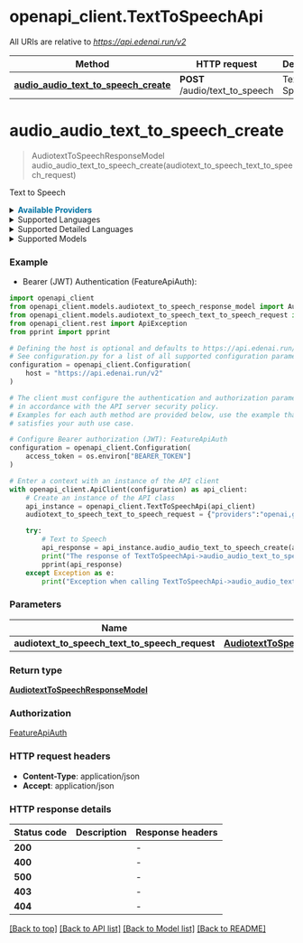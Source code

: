 # openapi_client.TextToSpeechApi

All URIs are relative to *https://api.edenai.run/v2*

Method | HTTP request | Description
------------- | ------------- | -------------
[**audio_audio_text_to_speech_create**](TextToSpeechApi.md#audio_audio_text_to_speech_create) | **POST** /audio/text_to_speech | Text to Speech


# **audio_audio_text_to_speech_create**
> AudiotextToSpeechResponseModel audio_audio_text_to_speech_create(audiotext_to_speech_text_to_speech_request)

Text to Speech

<details><summary><strong style='color: #0072a3; cursor: pointer'>Available Providers</strong></summary>    |Provider|Model|Version|Price|Billing unit| |----|----|-------|-----|------------| |**amazon**|-|`boto3 (v1.15.18)`|4.0 (per 1000000 char)|1 char |**amazon**|**Neural**|`boto3 (v1.15.18)`|16.0 (per 1000000 char)|1 char |**google**|-|`v1`|4.0 (per 1000000 char)|1 char |**google**|**Standard**|`v1`|4.0 (per 1000000 char)|1 char |**google**|**Neural**|`v1`|16.0 (per 1000000 char)|1 char |**google**|**Wavenet**|`v1`|16.0 (per 1000000 char)|1 char |**google**|**Studio**|`v1`|0.16 (per 1000 char)|1 char |**ibm**|-|`v1`|20.0 (per 1000000 char)|1000 char |**microsoft**|-|`v1.0`|16.0 (per 1000000 char)|1 char |**lovoai**|-|`v1`|160.0 (per 1000000 char)|1000 char |**elevenlabs**|-|`v1`|0.3 (per 1000 char)|1 char |**openai**|-|`v1.0`|0.015 (per 1000 char)|1 char   </details>  <details><summary>Supported Languages</summary>      |Name|Value| |----|-----| |**Afrikaans**|`af`| |**Albanian**|`sq`| |**Amharic**|`am`| |**Arabic**|`ar`| |**Armenian**|`hy`| |**Azerbaijani**|`az`| |**Basque**|`eu`| |**Belarusian**|`be`| |**Bengali**|`bn`| |**Bosnian**|`bs`| |**Bulgarian**|`bg`| |**Burmese**|`my`| |**Catalan**|`ca`| |**Central Khmer**|`km`| |**Chinese**|`zh`| |**Croatian**|`hr`| |**Czech**|`cs`| |**Danish**|`da`| |**Dutch**|`nl`| |**English**|`en`| |**Estonian**|`et`| |**Filipino**|`fil`| |**Finnish**|`fi`| |**French**|`fr`| |**Galician**|`gl`| |**Georgian**|`ka`| |**German**|`de`| |**Gujarati**|`gu`| |**Hebrew**|`he`| |**Hindi**|`hi`| |**Hungarian**|`hu`| |**Icelandic**|`is`| |**Indonesian**|`id`| |**Irish**|`ga`| |**Italian**|`it`| |**Japanese**|`ja`| |**Javanese**|`jv`| |**Kannada**|`kn`| |**Kazakh**|`kk`| |**Korean**|`ko`| |**Lao**|`lo`| |**Latvian**|`lv`| |**Lithuanian**|`lt`| |**Macedonian**|`mk`| |**Malay (macrolanguage)**|`ms`| |**Malayalam**|`ml`| |**Maltese**|`mt`| |**Mandarin Chinese**|`cmn`| |**Maori**|`mi`| |**Marathi**|`mr`| |**Modern Greek (1453-)**|`el`| |**Mongolian**|`mn`| |**Nepali (macrolanguage)**|`ne`| |**Norwegian**|`no`| |**Norwegian Bokmål**|`nb`| |**Panjabi**|`pa`| |**Persian**|`fa`| |**Polish**|`pl`| |**Portuguese**|`pt`| |**Pushto**|`ps`| |**Romanian**|`ro`| |**Russian**|`ru`| |**Serbian**|`sr`| |**Sinhala**|`si`| |**Slovak**|`sk`| |**Slovenian**|`sl`| |**Somali**|`so`| |**Spanish**|`es`| |**Standard Arabic**|`arb`| |**Sundanese**|`su`| |**Swahili (macrolanguage)**|`sw`| |**Swedish**|`sv`| |**Tagalog**|`tl`| |**Tamil**|`ta`| |**Telugu**|`te`| |**Thai**|`th`| |**Turkish**|`tr`| |**Ukrainian**|`uk`| |**Urdu**|`ur`| |**Uzbek**|`uz`| |**Vietnamese**|`vi`| |**Welsh**|`cy`| |**Wu Chinese**|`wuu`| |**Xhosa**|`xh`| |**Yue Chinese**|`yue`| |**Zulu**|`zu`|  </details><details><summary>Supported Detailed Languages</summary>      |Name|Value| |----|-----| |**Afrikaans (South Africa)**|`af-ZA`| |**Albanian (Albania)**|`sq-AL`| |**Amharic (Ethiopia)**|`am-ET`| |**Arabic (Algeria)**|`ar-DZ`| |**Arabic (Bahrain)**|`ar-BH`| |**Arabic (Egypt)**|`ar-EG`| |**Arabic (Iraq)**|`ar-IQ`| |**Arabic (Jordan)**|`ar-JO`| |**Arabic (Kuwait)**|`ar-KW`| |**Arabic (Lebanon)**|`ar-LB`| |**Arabic (Libya)**|`ar-LY`| |**Arabic (Morocco)**|`ar-MA`| |**Arabic (Oman)**|`ar-OM`| |**Arabic (Pseudo-Accents)**|`ar-XA`| |**Arabic (Qatar)**|`ar-QA`| |**Arabic (Saudi Arabia)**|`ar-SA`| |**Arabic (Syria)**|`ar-SY`| |**Arabic (Tunisia)**|`ar-TN`| |**Arabic (United Arab Emirates)**|`ar-AE`| |**Arabic (Yemen)**|`ar-YE`| |**Armenian (Armenia)**|`hy-AM`| |**Azerbaijani (Azerbaijan)**|`az-AZ`| |**Bangla (Bangladesh)**|`bn-BD`| |**Bangla (India)**|`bn-IN`| |**Basque (Spain)**|`eu-ES`| |**Bosnian (Bosnia & Herzegovina)**|`bs-BA`| |**Bulgarian (Bulgaria)**|`bg-BG`| |**Burmese (Myanmar (Burma))**|`my-MM`| |**Cantonese (China)**|`yue-CN`| |**Cantonese (Hong Kong SAR China)**|`yue-HK`| |**Catalan (Spain)**|`ca-ES`| |**Chinese (China)**|`zh-CN`| |**Chinese (China)**|`zh-CN-henan`| |**Chinese (China)**|`zh-CN-shandong`| |**Chinese (China)**|`zh-CN-sichuan`| |**Chinese (Hong Kong SAR China)**|`zh-HK`| |**Chinese (Taiwan)**|`zh-TW`| |**Croatian (Croatia)**|`hr-HR`| |**Czech (Czechia)**|`cs-CZ`| |**Danish (Denmark)**|`da-DK`| |**Dutch (Belgium)**|`nl-BE`| |**Dutch (Netherlands)**|`nl-NL`| |**English (Australia)**|`en-AU`| |**English (Canada)**|`en-CA`| |**English (Curaçao)**|`en-AN`| |**English (Hong Kong SAR China)**|`en-HK`| |**English (India)**|`en-IN`| |**English (Ireland)**|`en-IE`| |**English (Kenya)**|`en-KE`| |**English (New Zealand)**|`en-NZ`| |**English (Nigeria)**|`en-NG`| |**English (Philippines)**|`en-PH`| |**English (Singapore)**|`en-SG`| |**English (South Africa)**|`en-ZA`| |**English (Tanzania)**|`en-TZ`| |**English (United Kingdom)**|`en-GB`| |**English (United States)**|`en-US`| |**Estonian (Estonia)**|`et-EE`| |**Filipino (Philippines)**|`fil-PH`| |**Finnish (Finland)**|`fi-FI`| |**French (Belgium)**|`fr-BE`| |**French (Canada)**|`fr-CA`| |**French (France)**|`fr-FR`| |**French (Switzerland)**|`fr-CH`| |**Galician (Spain)**|`gl-ES`| |**Georgian (Georgia)**|`ka-GE`| |**German (Austria)**|`de-AT`| |**German (Germany)**|`de-DE`| |**German (Switzerland)**|`de-CH`| |**Greek (Greece)**|`el-GR`| |**Gujarati (India)**|`gu-IN`| |**Hebrew (Israel)**|`he-IL`| |**Hindi (India)**|`hi-IN`| |**Hungarian (Hungary)**|`hu-HU`| |**Icelandic (Iceland)**|`is-IS`| |**Indonesian (Indonesia)**|`id-ID`| |**Irish (Ireland)**|`ga-IE`| |**Italian (Italy)**|`it-IT`| |**Japanese (Japan)**|`ja-JP`| |**Javanese (Indonesia)**|`jv-ID`| |**Kannada (India)**|`kn-IN`| |**Kazakh (Kazakhstan)**|`kk-KZ`| |**Khmer (Cambodia)**|`km-KH`| |**Korean (South Korea)**|`ko-KR`| |**Lao (Laos)**|`lo-LA`| |**Latvian (Latvia)**|`lv-LV`| |**Lithuanian (Lithuania)**|`lt-LT`| |**Macedonian (North Macedonia)**|`mk-MK`| |**Malay (Malaysia)**|`ms-MY`| |**Malayalam (India)**|`ml-IN`| |**Maltese (Malta)**|`mt-MT`| |**Mandarin Chinese (China)**|`cmn-CN`| |**Mandarin Chinese (Taiwan)**|`cmn-TW`| |**Marathi (India)**|`mr-IN`| |**Mongolian (Mongolia)**|`mn-MN`| |**Nepali (Nepal)**|`ne-NP`| |**Norwegian Bokmål (Norway)**|`nb-NO`| |**Pashto (Afghanistan)**|`ps-AF`| |**Persian (Iran)**|`fa-IR`| |**Polish (Poland)**|`pl-PL`| |**Portuguese (Brazil)**|`pt-BR`| |**Portuguese (Portugal)**|`pt-PT`| |**Punjabi (India)**|`pa-IN`| |**Romanian (Romania)**|`ro-RO`| |**Russian (Russia)**|`ru-RU`| |**Serbian (Serbia)**|`sr-RS`| |**Sinhala (Sri Lanka)**|`si-LK`| |**Slovak (Slovakia)**|`sk-SK`| |**Slovenian (Slovenia)**|`sl-SI`| |**Somali (Somalia)**|`so-SO`| |**Spanish (Argentina)**|`es-AR`| |**Spanish (Bolivia)**|`es-BO`| |**Spanish (Chile)**|`es-CL`| |**Spanish (Colombia)**|`es-CO`| |**Spanish (Costa Rica)**|`es-CR`| |**Spanish (Cuba)**|`es-CU`| |**Spanish (Dominican Republic)**|`es-DO`| |**Spanish (Ecuador)**|`es-EC`| |**Spanish (El Salvador)**|`es-SV`| |**Spanish (Equatorial Guinea)**|`es-GQ`| |**Spanish (Guatemala)**|`es-GT`| |**Spanish (Honduras)**|`es-HN`| |**Spanish (Laos)**|`es-LA`| |**Spanish (Mexico)**|`es-MX`| |**Spanish (Nicaragua)**|`es-NI`| |**Spanish (Panama)**|`es-PA`| |**Spanish (Paraguay)**|`es-PY`| |**Spanish (Peru)**|`es-PE`| |**Spanish (Puerto Rico)**|`es-PR`| |**Spanish (Spain)**|`es-ES`| |**Spanish (United States)**|`es-US`| |**Spanish (Uruguay)**|`es-UY`| |**Spanish (Venezuela)**|`es-VE`| |**Sundanese (Indonesia)**|`su-ID`| |**Swahili (Kenya)**|`sw-KE`| |**Swahili (Tanzania)**|`sw-TZ`| |**Swedish (Sweden)**|`sv-SE`| |**Tamil (India)**|`ta-IN`| |**Tamil (Malaysia)**|`ta-MY`| |**Tamil (Singapore)**|`ta-SG`| |**Tamil (Sri Lanka)**|`ta-LK`| |**Telugu (India)**|`te-IN`| |**Thai (Thailand)**|`th-TH`| |**Turkish (Turkey)**|`tr-TR`| |**Ukrainian (Ukraine)**|`uk-UA`| |**Urdu (India)**|`ur-IN`| |**Urdu (Pakistan)**|`ur-PK`| |**Uzbek (United Kingdom)**|`uz-UK`| |**Uzbek (Uzbekistan)**|`uz-UZ`| |**Vietnamese (Vietnam)**|`vi-VN`| |**Welsh (United Kingdom)**|`cy-GB`| |**Wu Chinese (China)**|`wuu-CN`| |**Xhosa (South Africa)**|`xh-ZA`| |**Zulu (South Africa)**|`zu-ZA`|  </details><details><summary>Supported Models</summary><details><summary>amazon</summary>      |Name|Value| |----|-----| |**amazon**|`ar-AE_Hala_Neural`| ||`arb_Zeina_Standard`| ||`ca-ES_Arlet_Neural`| ||`cmn-CN_Zhiyu_Neural`| ||`cmn-CN_Zhiyu_Standard`| ||`cy-GB_Gwyneth_Standard`| ||`da-DK_Mads_Standard`| ||`da-DK_Naja_Standard`| ||`de-AT_Hannah_Neural`| ||`de-DE_Daniel_Neural`| ||`de-DE_Hans_Standard`| ||`de-DE_Marlene_Standard`| ||`de-DE_Vicki_Neural`| ||`de-DE_Vicki_Standard`| ||`en-AU_Nicole_Neural`| ||`en-AU_Olivia_Standard`| ||`en-AU_Russell_Neural`| ||`en-GB_Amy_Neural`| ||`en-GB_Amy_Standard`| ||`en-GB_Arthur_Neural`| ||`en-GB_Brian_Neural`| ||`en-GB_Brian_Standard`| ||`en-GB_Emma_Neural`| ||`en-GB_Emma_Standard`| ||`en-IN_Aditi_Standard`| ||`en-IN_Kajal_Neural`| ||`en-IN_Raveena_Standard`| ||`en-NZ_Aria_Neural`| ||`en-US_Ivy_Neural`| ||`en-US_Ivy_Standard`| ||`en-US_Joanna_Neural`| ||`en-US_Joanna_Standard`| ||`en-US_Joey_Neural`| ||`en-US_Joey_Standard`| ||`en-US_Justin_Neural`| ||`en-US_Justin_Standard`| ||`en-US_Kendra_Neural`| ||`en-US_Kendra_Standard`| ||`en-US_Kevin_Neural`| ||`en-US_Kimberly_Neural`| ||`en-US_Kimberly_Standard`| ||`en-US_Matthew_Neural`| ||`en-US_Matthew_Standard`| ||`en-US_Ruth_Neural`| ||`en-US_Salli_Neural`| ||`en-US_Salli_Standard`| ||`en-US_Stephen_Neural`| ||`en-ZA_Ayanda_Neural`| ||`es-ES_Conchita_Standard`| ||`es-ES_Enrique_Standard`| ||`es-ES_Lucia_Neural`| ||`es-ES_Lucia_Standard`| ||`es-ES_Sergio_Neural`| ||`es-MX_Andres_Neural`| ||`es-MX_Mia_Neural`| ||`es-MX_Mia_Standard`| ||`es-US_Lupe_Neural`| ||`es-US_Lupe_Standard`| ||`es-US_Miguel_Standard`| ||`es-US_Pedro_Neural`| ||`es-US_Penelope_Standard`| ||`fi-FI_Suvi_Neural`| ||`fr-CA_Chantal_Standard`| ||`fr-CA_Gabrielle_Neural`| ||`fr-CA_Liam_Neural`| ||`fr-FR_Celine_Standard`| ||`fr-FR_Lea_Neural`| ||`fr-FR_Lea_Standard`| ||`fr-FR_Mathieu_Standard`| ||`fr-FR_Remi_Neural`| ||`hi-IN_Aditi_Standard`| ||`hi-IN_Kajal_Neural`| ||`is-IS_Dora_Standard`| ||`is-IS_Karl_Neural`| ||`is-IS_Karl_Standard`| ||`it-IT_Adriano_Neural`| ||`it-IT_Bianca_Neural`| ||`it-IT_Bianca_Standard`| ||`it-IT_Carla_Standard`| ||`it-IT_Giorgio_Standard`| ||`ja-JP_Kazuha_Neural`| ||`ja-JP_Mizuki_Standard`| ||`ja-JP_Takumi_Neural`| ||`ja-JP_Takumi_Standard`| ||`ja-JP_Tomoko_Neural`| ||`ko-KR_Seoyeon_Neural`| ||`ko-KR_Seoyeon_Standard`| ||`nb-NO_Liv_Standard`| ||`nl-NL_Laura_Neural`| ||`nl-NL_Lotte_Standard`| ||`nl-NL_Ruben_Standard`| ||`pl-PL_Ewa_Standard`| ||`pl-PL_Jacek_Standard`| ||`pl-PL_Jan_Standard`| ||`pl-PL_Maja_Standard`| ||`pl-PL_Ola_Neural`| ||`pt-BR_Camila_Neural`| ||`pt-BR_Camila_Standard`| ||`pt-BR_Ricardo_Standard`| ||`pt-BR_Thiago_Neural`| ||`pt-BR_Vitoria_Neural`| ||`pt-BR_Vitoria_Standard`| ||`pt-PT_Cristiano_Standard`| ||`pt-PT_Ines_Neural`| ||`pt-PT_Ines_Standard`| ||`ro-RO_Carmen_Standard`| ||`ru-RU_Maxim_Standard`| ||`ru-RU_Tatyana_Standard`| ||`sv-SE_Astrid_Standard`| ||`sv-SE_Elin_Neural`| ||`tr-TR_Filiz_Standard`| ||`yue-CN_Hiujin_Neural`|  </details><details><summary>google</summary>      |Name|Value| |----|-----| |**google**|`af-ZA-Standard-A`| ||`ar-XA-Standard-A`| ||`ar-XA-Standard-B`| ||`ar-XA-Standard-C`| ||`ar-XA-Standard-D`| ||`ar-XA-Wavenet-A`| ||`ar-XA-Wavenet-B`| ||`ar-XA-Wavenet-C`| ||`ar-XA-Wavenet-D`| ||`bg-BG-Standard-A`| ||`bn-IN-Standard-A`| ||`bn-IN-Standard-B`| ||`bn-IN-Wavenet-A`| ||`bn-IN-Wavenet-B`| ||`ca-ES-Standard-A`| ||`cmn-CN-Standard-A`| ||`cmn-CN-Standard-B`| ||`cmn-CN-Standard-C`| ||`cmn-CN-Standard-D`| ||`cmn-CN-Wavenet-A`| ||`cmn-CN-Wavenet-B`| ||`cmn-CN-Wavenet-C`| ||`cmn-CN-Wavenet-D`| ||`cmn-TW-Standard-A`| ||`cmn-TW-Standard-B`| ||`cmn-TW-Standard-C`| ||`cmn-TW-Wavenet-A`| ||`cmn-TW-Wavenet-B`| ||`cmn-TW-Wavenet-C`| ||`cs-CZ-Standard-A`| ||`cs-CZ-Wavenet-A`| ||`da-DK-Standard-A`| ||`da-DK-Standard-C`| ||`da-DK-Standard-D`| ||`da-DK-Standard-E`| ||`da-DK-Wavenet-A`| ||`da-DK-Wavenet-C`| ||`da-DK-Wavenet-D`| ||`da-DK-Wavenet-E`| ||`de-DE-Neural2-B`| ||`de-DE-Neural2-C`| ||`de-DE-Neural2-D`| ||`de-DE-Neural2-F`| ||`de-DE-Standard-A`| ||`de-DE-Standard-B`| ||`de-DE-Standard-C`| ||`de-DE-Standard-D`| ||`de-DE-Standard-E`| ||`de-DE-Standard-F`| ||`de-DE-Wavenet-A`| ||`de-DE-Wavenet-B`| ||`de-DE-Wavenet-C`| ||`de-DE-Wavenet-D`| ||`de-DE-Wavenet-E`| ||`de-DE-Wavenet-F`| ||`el-GR-Standard-A`| ||`el-GR-Wavenet-A`| ||`en-AU-Neural2-A`| ||`en-AU-Neural2-B`| ||`en-AU-Neural2-C`| ||`en-AU-Neural2-D`| ||`en-AU-News-E`| ||`en-AU-News-F`| ||`en-AU-News-G`| ||`en-AU-Standard-A`| ||`en-AU-Standard-B`| ||`en-AU-Standard-C`| ||`en-AU-Standard-D`| ||`en-AU-Wavenet-A`| ||`en-AU-Wavenet-B`| ||`en-AU-Wavenet-C`| ||`en-AU-Wavenet-D`| ||`en-GB-Neural2-A`| ||`en-GB-Neural2-B`| ||`en-GB-Neural2-C`| ||`en-GB-Neural2-D`| ||`en-GB-Neural2-F`| ||`en-GB-News-G`| ||`en-GB-News-H`| ||`en-GB-News-I`| ||`en-GB-News-J`| ||`en-GB-News-K`| ||`en-GB-News-L`| ||`en-GB-News-M`| ||`en-GB-Standard-A`| ||`en-GB-Standard-B`| ||`en-GB-Standard-C`| ||`en-GB-Standard-D`| ||`en-GB-Standard-F`| ||`en-GB-Wavenet-A`| ||`en-GB-Wavenet-B`| ||`en-GB-Wavenet-C`| ||`en-GB-Wavenet-D`| ||`en-GB-Wavenet-F`| ||`en-IN-Standard-A`| ||`en-IN-Standard-B`| ||`en-IN-Standard-C`| ||`en-IN-Standard-D`| ||`en-IN-Wavenet-A`| ||`en-IN-Wavenet-B`| ||`en-IN-Wavenet-C`| ||`en-IN-Wavenet-D`| ||`en-US-Neural2-A`| ||`en-US-Neural2-C`| ||`en-US-Neural2-D`| ||`en-US-Neural2-E`| ||`en-US-Neural2-F`| ||`en-US-Neural2-G`| ||`en-US-Neural2-H`| ||`en-US-Neural2-I`| ||`en-US-Neural2-J`| ||`en-US-News-K`| ||`en-US-News-L`| ||`en-US-News-M`| ||`en-US-News-N`| ||`en-US-Standard-A`| ||`en-US-Standard-B`| ||`en-US-Standard-C`| ||`en-US-Standard-D`| ||`en-US-Standard-E`| ||`en-US-Standard-F`| ||`en-US-Standard-G`| ||`en-US-Standard-H`| ||`en-US-Standard-I`| ||`en-US-Standard-J`| ||`en-US-Studio-M`| ||`en-US-Studio-O`| ||`en-US-Wavenet-A`| ||`en-US-Wavenet-B`| ||`en-US-Wavenet-C`| ||`en-US-Wavenet-D`| ||`en-US-Wavenet-E`| ||`en-US-Wavenet-F`| ||`en-US-Wavenet-G`| ||`en-US-Wavenet-H`| ||`en-US-Wavenet-I`| ||`en-US-Wavenet-J`| ||`es-ES-Neural2-A`| ||`es-ES-Neural2-B`| ||`es-ES-Neural2-C`| ||`es-ES-Neural2-D`| ||`es-ES-Neural2-E`| ||`es-ES-Neural2-F`| ||`es-ES-Standard-A`| ||`es-ES-Standard-B`| ||`es-ES-Standard-C`| ||`es-ES-Standard-D`| ||`es-ES-Wavenet-B`| ||`es-ES-Wavenet-C`| ||`es-ES-Wavenet-D`| ||`es-US-Neural2-A`| ||`es-US-Neural2-B`| ||`es-US-Neural2-C`| ||`es-US-News-D`| ||`es-US-News-E`| ||`es-US-News-F`| ||`es-US-News-G`| ||`es-US-Standard-A`| ||`es-US-Standard-B`| ||`es-US-Standard-C`| ||`es-US-Studio-B`| ||`es-US-Wavenet-A`| ||`es-US-Wavenet-B`| ||`es-US-Wavenet-C`| ||`eu-ES-Standard-A`| ||`fi-FI-Standard-A`| ||`fi-FI-Wavenet-A`| ||`fil-PH-Standard-A`| ||`fil-PH-Standard-B`| ||`fil-PH-Standard-C`| ||`fil-PH-Standard-D`| ||`fil-PH-Wavenet-A`| ||`fil-PH-Wavenet-B`| ||`fil-PH-Wavenet-C`| ||`fil-PH-Wavenet-D`| ||`fr-CA-Neural2-A`| ||`fr-CA-Neural2-B`| ||`fr-CA-Neural2-C`| ||`fr-CA-Neural2-D`| ||`fr-CA-Standard-A`| ||`fr-CA-Standard-B`| ||`fr-CA-Standard-C`| ||`fr-CA-Standard-D`| ||`fr-CA-Wavenet-A`| ||`fr-CA-Wavenet-B`| ||`fr-CA-Wavenet-C`| ||`fr-CA-Wavenet-D`| ||`fr-FR-Neural2-A`| ||`fr-FR-Neural2-B`| ||`fr-FR-Neural2-C`| ||`fr-FR-Neural2-D`| ||`fr-FR-Neural2-E`| ||`fr-FR-Standard-A`| ||`fr-FR-Standard-B`| ||`fr-FR-Standard-C`| ||`fr-FR-Standard-D`| ||`fr-FR-Standard-E`| ||`fr-FR-Wavenet-A`| ||`fr-FR-Wavenet-B`| ||`fr-FR-Wavenet-C`| ||`fr-FR-Wavenet-D`| ||`fr-FR-Wavenet-E`| ||`gl-ES-Standard-A`| ||`gu-IN-Standard-A`| ||`gu-IN-Standard-B`| ||`gu-IN-Wavenet-A`| ||`gu-IN-Wavenet-B`| ||`he-IL-Standard-A`| ||`he-IL-Standard-B`| ||`he-IL-Standard-C`| ||`he-IL-Standard-D`| ||`he-IL-Wavenet-A`| ||`he-IL-Wavenet-B`| ||`he-IL-Wavenet-C`| ||`he-IL-Wavenet-D`| ||`hi-IN-Neural2-A`| ||`hi-IN-Neural2-B`| ||`hi-IN-Neural2-C`| ||`hi-IN-Neural2-D`| ||`hi-IN-Standard-A`| ||`hi-IN-Standard-B`| ||`hi-IN-Standard-C`| ||`hi-IN-Standard-D`| ||`hi-IN-Wavenet-A`| ||`hi-IN-Wavenet-B`| ||`hi-IN-Wavenet-C`| ||`hi-IN-Wavenet-D`| ||`hu-HU-Standard-A`| ||`hu-HU-Wavenet-A`| ||`id-ID-Standard-A`| ||`id-ID-Standard-B`| ||`id-ID-Standard-C`| ||`id-ID-Standard-D`| ||`id-ID-Wavenet-A`| ||`id-ID-Wavenet-B`| ||`id-ID-Wavenet-C`| ||`id-ID-Wavenet-D`| ||`is-IS-Standard-A`| ||`it-IT-Neural2-A`| ||`it-IT-Neural2-C`| ||`it-IT-Standard-A`| ||`it-IT-Standard-B`| ||`it-IT-Standard-C`| ||`it-IT-Standard-D`| ||`it-IT-Wavenet-A`| ||`it-IT-Wavenet-B`| ||`it-IT-Wavenet-C`| ||`it-IT-Wavenet-D`| ||`ja-JP-Neural2-B`| ||`ja-JP-Neural2-C`| ||`ja-JP-Neural2-D`| ||`ja-JP-Standard-A`| ||`ja-JP-Standard-B`| ||`ja-JP-Standard-C`| ||`ja-JP-Standard-D`| ||`ja-JP-Wavenet-A`| ||`ja-JP-Wavenet-B`| ||`ja-JP-Wavenet-C`| ||`ja-JP-Wavenet-D`| ||`kn-IN-Standard-A`| ||`kn-IN-Standard-B`| ||`kn-IN-Wavenet-A`| ||`kn-IN-Wavenet-B`| ||`ko-KR-Neural2-A`| ||`ko-KR-Neural2-B`| ||`ko-KR-Neural2-C`| ||`ko-KR-Standard-A`| ||`ko-KR-Standard-B`| ||`ko-KR-Standard-C`| ||`ko-KR-Standard-D`| ||`ko-KR-Wavenet-A`| ||`ko-KR-Wavenet-B`| ||`ko-KR-Wavenet-C`| ||`ko-KR-Wavenet-D`| ||`lt-LT-Standard-A`| ||`lv-LV-Standard-A`| ||`ml-IN-Standard-A`| ||`ml-IN-Standard-B`| ||`ml-IN-Wavenet-A`| ||`ml-IN-Wavenet-B`| ||`ml-IN-Wavenet-C`| ||`ml-IN-Wavenet-D`| ||`mr-IN-Standard-A`| ||`mr-IN-Standard-B`| ||`mr-IN-Standard-C`| ||`mr-IN-Wavenet-A`| ||`mr-IN-Wavenet-B`| ||`mr-IN-Wavenet-C`| ||`ms-MY-Standard-A`| ||`ms-MY-Standard-B`| ||`ms-MY-Standard-C`| ||`ms-MY-Standard-D`| ||`ms-MY-Wavenet-A`| ||`ms-MY-Wavenet-B`| ||`ms-MY-Wavenet-C`| ||`ms-MY-Wavenet-D`| ||`nb-NO-Standard-A`| ||`nb-NO-Standard-B`| ||`nb-NO-Standard-C`| ||`nb-NO-Standard-D`| ||`nb-NO-Standard-E`| ||`nb-NO-Wavenet-A`| ||`nb-NO-Wavenet-B`| ||`nb-NO-Wavenet-C`| ||`nb-NO-Wavenet-D`| ||`nb-NO-Wavenet-E`| ||`nl-BE-Standard-A`| ||`nl-BE-Standard-B`| ||`nl-BE-Wavenet-A`| ||`nl-BE-Wavenet-B`| ||`nl-NL-Standard-A`| ||`nl-NL-Standard-B`| ||`nl-NL-Standard-C`| ||`nl-NL-Standard-D`| ||`nl-NL-Standard-E`| ||`nl-NL-Wavenet-A`| ||`nl-NL-Wavenet-B`| ||`nl-NL-Wavenet-C`| ||`nl-NL-Wavenet-D`| ||`nl-NL-Wavenet-E`| ||`pa-IN-Standard-A`| ||`pa-IN-Standard-B`| ||`pa-IN-Standard-C`| ||`pa-IN-Standard-D`| ||`pa-IN-Wavenet-A`| ||`pa-IN-Wavenet-B`| ||`pa-IN-Wavenet-C`| ||`pa-IN-Wavenet-D`| ||`pl-PL-Standard-A`| ||`pl-PL-Standard-B`| ||`pl-PL-Standard-C`| ||`pl-PL-Standard-D`| ||`pl-PL-Standard-E`| ||`pl-PL-Wavenet-A`| ||`pl-PL-Wavenet-B`| ||`pl-PL-Wavenet-C`| ||`pl-PL-Wavenet-D`| ||`pl-PL-Wavenet-E`| ||`pt-BR-Neural2-A`| ||`pt-BR-Neural2-B`| ||`pt-BR-Neural2-C`| ||`pt-BR-Standard-A`| ||`pt-BR-Standard-B`| ||`pt-BR-Standard-C`| ||`pt-BR-Wavenet-A`| ||`pt-BR-Wavenet-B`| ||`pt-BR-Wavenet-C`| ||`pt-PT-Standard-A`| ||`pt-PT-Standard-B`| ||`pt-PT-Standard-C`| ||`pt-PT-Standard-D`| ||`pt-PT-Wavenet-A`| ||`pt-PT-Wavenet-B`| ||`pt-PT-Wavenet-C`| ||`pt-PT-Wavenet-D`| ||`ro-RO-Standard-A`| ||`ro-RO-Wavenet-A`| ||`ru-RU-Standard-A`| ||`ru-RU-Standard-B`| ||`ru-RU-Standard-C`| ||`ru-RU-Standard-D`| ||`ru-RU-Standard-E`| ||`ru-RU-Wavenet-A`| ||`ru-RU-Wavenet-B`| ||`ru-RU-Wavenet-C`| ||`ru-RU-Wavenet-D`| ||`ru-RU-Wavenet-E`| ||`sk-SK-Standard-A`| ||`sk-SK-Wavenet-A`| ||`sr-RS-Standard-A`| ||`sv-SE-Standard-A`| ||`sv-SE-Standard-B`| ||`sv-SE-Standard-C`| ||`sv-SE-Standard-D`| ||`sv-SE-Standard-E`| ||`sv-SE-Wavenet-A`| ||`sv-SE-Wavenet-B`| ||`sv-SE-Wavenet-C`| ||`sv-SE-Wavenet-D`| ||`sv-SE-Wavenet-E`| ||`ta-IN-Standard-A`| ||`ta-IN-Standard-B`| ||`ta-IN-Standard-C`| ||`ta-IN-Standard-D`| ||`ta-IN-Wavenet-A`| ||`ta-IN-Wavenet-B`| ||`ta-IN-Wavenet-C`| ||`ta-IN-Wavenet-D`| ||`te-IN-Standard-A`| ||`te-IN-Standard-B`| ||`th-TH-Standard-A`| ||`tr-TR-Standard-A`| ||`tr-TR-Standard-B`| ||`tr-TR-Standard-C`| ||`tr-TR-Standard-D`| ||`tr-TR-Standard-E`| ||`tr-TR-Wavenet-A`| ||`tr-TR-Wavenet-B`| ||`tr-TR-Wavenet-C`| ||`tr-TR-Wavenet-D`| ||`tr-TR-Wavenet-E`| ||`uk-UA-Standard-A`| ||`uk-UA-Wavenet-A`| ||`vi-VN-Standard-A`| ||`vi-VN-Standard-B`| ||`vi-VN-Standard-C`| ||`vi-VN-Standard-D`| ||`vi-VN-Wavenet-A`| ||`vi-VN-Wavenet-B`| ||`vi-VN-Wavenet-C`| ||`vi-VN-Wavenet-D`| ||`yue-HK-Standard-A`| ||`yue-HK-Standard-B`| ||`yue-HK-Standard-C`| ||`yue-HK-Standard-D`|  </details><details><summary>ibm</summary>      |Name|Value| |----|-----| |**ibm**|`de-DE_BirgitV3Voice`| ||`de-DE_DieterV3Voice`| ||`de-DE_ErikaV3Voice`| ||`en-AU_HeidiExpressive`| ||`en-AU_JackExpressive`| ||`en-GB_CharlotteV3Voice`| ||`en-GB_JamesV3Voice`| ||`en-GB_KateV3Voice`| ||`en-US_AllisonExpressive`| ||`en-US_AllisonV3Voice`| ||`en-US_EmilyV3Voice`| ||`en-US_EmmaExpressive`| ||`en-US_HenryV3Voice`| ||`en-US_KevinV3Voice`| ||`en-US_LisaExpressive`| ||`en-US_LisaV3Voice`| ||`en-US_MichaelExpressive`| ||`en-US_MichaelV3Voice`| ||`en-US_OliviaV3Voice`| ||`es-ES_EnriqueV3Voice`| ||`es-ES_LauraV3Voice`| ||`es-LA_SofiaV3Voice`| ||`es-US_SofiaV3Voice`| ||`fr-CA_LouiseV3Voice`| ||`fr-FR_NicolasV3Voice`| ||`fr-FR_ReneeV3Voice`| ||`it-IT_FrancescaV3Voice`| ||`ja-JP_EmiV3Voice`| ||`ko-KR_JinV3Voice`| ||`nl-NL_MerelV3Voice`| ||`pt-BR_IsabelaV3Voice`|  </details><details><summary>microsoft</summary>      |Name|Value| |----|-----| |**microsoft**|`af-ZA-AdriNeural`| ||`af-ZA-WillemNeural`| ||`am-ET-AmehaNeural`| ||`am-ET-MekdesNeural`| ||`ar-AE-FatimaNeural`| ||`ar-AE-HamdanNeural`| ||`ar-BH-AliNeural`| ||`ar-BH-LailaNeural`| ||`ar-DZ-AminaNeural`| ||`ar-DZ-IsmaelNeural`| ||`ar-EG-SalmaNeural`| ||`ar-EG-ShakirNeural`| ||`ar-IQ-BasselNeural`| ||`ar-IQ-RanaNeural`| ||`ar-JO-SanaNeural`| ||`ar-JO-TaimNeural`| ||`ar-KW-FahedNeural`| ||`ar-KW-NouraNeural`| ||`ar-LB-LaylaNeural`| ||`ar-LB-RamiNeural`| ||`ar-LY-ImanNeural`| ||`ar-LY-OmarNeural`| ||`ar-MA-JamalNeural`| ||`ar-MA-MounaNeural`| ||`ar-OM-AbdullahNeural`| ||`ar-OM-AyshaNeural`| ||`ar-QA-AmalNeural`| ||`ar-QA-MoazNeural`| ||`ar-SA-HamedNeural`| ||`ar-SA-ZariyahNeural`| ||`ar-SY-AmanyNeural`| ||`ar-SY-LaithNeural`| ||`ar-TN-HediNeural`| ||`ar-TN-ReemNeural`| ||`ar-YE-MaryamNeural`| ||`ar-YE-SalehNeural`| ||`az-AZ-BabekNeural`| ||`az-AZ-BanuNeural`| ||`bg-BG-BorislavNeural`| ||`bg-BG-KalinaNeural`| ||`bn-BD-NabanitaNeural`| ||`bn-BD-PradeepNeural`| ||`bn-IN-BashkarNeural`| ||`bn-IN-TanishaaNeural`| ||`bs-BA-GoranNeural`| ||`bs-BA-VesnaNeural`| ||`ca-ES-AlbaNeural`| ||`ca-ES-EnricNeural`| ||`ca-ES-JoanaNeural`| ||`cs-CZ-AntoninNeural`| ||`cs-CZ-VlastaNeural`| ||`cy-GB-AledNeural`| ||`cy-GB-NiaNeural`| ||`da-DK-ChristelNeural`| ||`da-DK-JeppeNeural`| ||`de-AT-IngridNeural`| ||`de-AT-JonasNeural`| ||`de-CH-JanNeural`| ||`de-CH-LeniNeural`| ||`de-DE-AmalaNeural`| ||`de-DE-BerndNeural`| ||`de-DE-ChristophNeural`| ||`de-DE-ConradNeural`| ||`de-DE-ElkeNeural`| ||`de-DE-GiselaNeural`| ||`de-DE-KasperNeural`| ||`de-DE-KatjaNeural`| ||`de-DE-KillianNeural`| ||`de-DE-KlarissaNeural`| ||`de-DE-KlausNeural`| ||`de-DE-LouisaNeural`| ||`de-DE-MajaNeural`| ||`de-DE-RalfNeural`| ||`de-DE-TanjaNeural`| ||`el-GR-AthinaNeural`| ||`el-GR-NestorasNeural`| ||`en-AU-AnnetteNeural`| ||`en-AU-CarlyNeural`| ||`en-AU-DarrenNeural`| ||`en-AU-DuncanNeural`| ||`en-AU-ElsieNeural`| ||`en-AU-FreyaNeural`| ||`en-AU-JoanneNeural`| ||`en-AU-KenNeural`| ||`en-AU-KimNeural`| ||`en-AU-NatashaNeural`| ||`en-AU-NeilNeural`| ||`en-AU-TimNeural`| ||`en-AU-TinaNeural`| ||`en-AU-WilliamNeural`| ||`en-CA-ClaraNeural`| ||`en-CA-LiamNeural`| ||`en-GB-AbbiNeural`| ||`en-GB-AlfieNeural`| ||`en-GB-BellaNeural`| ||`en-GB-ElliotNeural`| ||`en-GB-EthanNeural`| ||`en-GB-HollieNeural`| ||`en-GB-LibbyNeural`| ||`en-GB-MaisieNeural`| ||`en-GB-NoahNeural`| ||`en-GB-OliverNeural`| ||`en-GB-OliviaNeural`| ||`en-GB-RyanNeural`| ||`en-GB-SoniaNeural`| ||`en-GB-ThomasNeural`| ||`en-HK-SamNeural`| ||`en-HK-YanNeural`| ||`en-IE-ConnorNeural`| ||`en-IE-EmilyNeural`| ||`en-IN-NeerjaNeural`| ||`en-IN-PrabhatNeural`| ||`en-KE-AsiliaNeural`| ||`en-KE-ChilembaNeural`| ||`en-NG-AbeoNeural`| ||`en-NG-EzinneNeural`| ||`en-NZ-MitchellNeural`| ||`en-NZ-MollyNeural`| ||`en-PH-JamesNeural`| ||`en-PH-RosaNeural`| ||`en-SG-LunaNeural`| ||`en-SG-WayneNeural`| ||`en-TZ-ElimuNeural`| ||`en-TZ-ImaniNeural`| ||`en-US-AIGenerate1Neural`| ||`en-US-AIGenerate2Neural`| ||`en-US-AmberNeural`| ||`en-US-AnaNeural`| ||`en-US-AriaNeural`| ||`en-US-AshleyNeural`| ||`en-US-BrandonNeural`| ||`en-US-ChristopherNeural`| ||`en-US-CoraNeural`| ||`en-US-DavisNeural`| ||`en-US-ElizabethNeural`| ||`en-US-EricNeural`| ||`en-US-GuyNeural`| ||`en-US-JacobNeural`| ||`en-US-JaneNeural`| ||`en-US-JasonNeural`| ||`en-US-JennyMultilingualNeural`| ||`en-US-JennyNeural`| ||`en-US-MichelleNeural`| ||`en-US-MonicaNeural`| ||`en-US-NancyNeural`| ||`en-US-RogerNeural`| ||`en-US-SaraNeural`| ||`en-US-SteffanNeural`| ||`en-US-TonyNeural`| ||`en-ZA-LeahNeural`| ||`en-ZA-LukeNeural`| ||`es-AR-ElenaNeural`| ||`es-AR-TomasNeural`| ||`es-BO-MarceloNeural`| ||`es-BO-SofiaNeural`| ||`es-CL-CatalinaNeural`| ||`es-CL-LorenzoNeural`| ||`es-CO-GonzaloNeural`| ||`es-CO-SalomeNeural`| ||`es-CR-JuanNeural`| ||`es-CR-MariaNeural`| ||`es-CU-BelkysNeural`| ||`es-CU-ManuelNeural`| ||`es-DO-EmilioNeural`| ||`es-DO-RamonaNeural`| ||`es-EC-AndreaNeural`| ||`es-EC-LuisNeural`| ||`es-ES-AbrilNeural`| ||`es-ES-AlvaroNeural`| ||`es-ES-ArnauNeural`| ||`es-ES-DarioNeural`| ||`es-ES-EliasNeural`| ||`es-ES-ElviraNeural`| ||`es-ES-EstrellaNeural`| ||`es-ES-IreneNeural`| ||`es-ES-LaiaNeural`| ||`es-ES-LiaNeural`| ||`es-ES-NilNeural`| ||`es-ES-SaulNeural`| ||`es-ES-TeoNeural`| ||`es-ES-TrianaNeural`| ||`es-ES-VeraNeural`| ||`es-GQ-JavierNeural`| ||`es-GQ-TeresaNeural`| ||`es-GT-AndresNeural`| ||`es-GT-MartaNeural`| ||`es-HN-CarlosNeural`| ||`es-HN-KarlaNeural`| ||`es-MX-BeatrizNeural`| ||`es-MX-CandelaNeural`| ||`es-MX-CarlotaNeural`| ||`es-MX-CecilioNeural`| ||`es-MX-DaliaNeural`| ||`es-MX-GerardoNeural`| ||`es-MX-JorgeNeural`| ||`es-MX-LarissaNeural`| ||`es-MX-LibertoNeural`| ||`es-MX-LucianoNeural`| ||`es-MX-MarinaNeural`| ||`es-MX-NuriaNeural`| ||`es-MX-PelayoNeural`| ||`es-MX-RenataNeural`| ||`es-MX-YagoNeural`| ||`es-NI-FedericoNeural`| ||`es-NI-YolandaNeural`| ||`es-PA-MargaritaNeural`| ||`es-PA-RobertoNeural`| ||`es-PE-AlexNeural`| ||`es-PE-CamilaNeural`| ||`es-PR-KarinaNeural`| ||`es-PR-VictorNeural`| ||`es-PY-MarioNeural`| ||`es-PY-TaniaNeural`| ||`es-SV-LorenaNeural`| ||`es-SV-RodrigoNeural`| ||`es-US-AlonsoNeural`| ||`es-US-PalomaNeural`| ||`es-UY-MateoNeural`| ||`es-UY-ValentinaNeural`| ||`es-VE-PaolaNeural`| ||`es-VE-SebastianNeural`| ||`et-EE-AnuNeural`| ||`et-EE-KertNeural`| ||`eu-ES-AinhoaNeural`| ||`eu-ES-AnderNeural`| ||`fa-IR-DilaraNeural`| ||`fa-IR-FaridNeural`| ||`fi-FI-HarriNeural`| ||`fi-FI-NooraNeural`| ||`fi-FI-SelmaNeural`| ||`fil-PH-AngeloNeural`| ||`fil-PH-BlessicaNeural`| ||`fr-BE-CharlineNeural`| ||`fr-BE-GerardNeural`| ||`fr-CA-AntoineNeural`| ||`fr-CA-JeanNeural`| ||`fr-CA-SylvieNeural`| ||`fr-CH-ArianeNeural`| ||`fr-CH-FabriceNeural`| ||`fr-FR-AlainNeural`| ||`fr-FR-BrigitteNeural`| ||`fr-FR-CelesteNeural`| ||`fr-FR-ClaudeNeural`| ||`fr-FR-CoralieNeural`| ||`fr-FR-DeniseNeural`| ||`fr-FR-EloiseNeural`| ||`fr-FR-HenriNeural`| ||`fr-FR-JacquelineNeural`| ||`fr-FR-JeromeNeural`| ||`fr-FR-JosephineNeural`| ||`fr-FR-MauriceNeural`| ||`fr-FR-YvesNeural`| ||`fr-FR-YvetteNeural`| ||`ga-IE-ColmNeural`| ||`ga-IE-OrlaNeural`| ||`gl-ES-RoiNeural`| ||`gl-ES-SabelaNeural`| ||`gu-IN-DhwaniNeural`| ||`gu-IN-NiranjanNeural`| ||`he-IL-AvriNeural`| ||`he-IL-HilaNeural`| ||`hi-IN-MadhurNeural`| ||`hi-IN-SwaraNeural`| ||`hr-HR-GabrijelaNeural`| ||`hr-HR-SreckoNeural`| ||`hu-HU-NoemiNeural`| ||`hu-HU-TamasNeural`| ||`hy-AM-AnahitNeural`| ||`hy-AM-HaykNeural`| ||`id-ID-ArdiNeural`| ||`id-ID-GadisNeural`| ||`is-IS-GudrunNeural`| ||`is-IS-GunnarNeural`| ||`it-IT-BenignoNeural`| ||`it-IT-CalimeroNeural`| ||`it-IT-CataldoNeural`| ||`it-IT-DiegoNeural`| ||`it-IT-ElsaNeural`| ||`it-IT-FabiolaNeural`| ||`it-IT-FiammaNeural`| ||`it-IT-GianniNeural`| ||`it-IT-ImeldaNeural`| ||`it-IT-IrmaNeural`| ||`it-IT-IsabellaNeural`| ||`it-IT-LisandroNeural`| ||`it-IT-PalmiraNeural`| ||`it-IT-PierinaNeural`| ||`it-IT-RinaldoNeural`| ||`ja-JP-AoiNeural`| ||`ja-JP-DaichiNeural`| ||`ja-JP-KeitaNeural`| ||`ja-JP-MayuNeural`| ||`ja-JP-NanamiNeural`| ||`ja-JP-NaokiNeural`| ||`ja-JP-ShioriNeural`| ||`jv-ID-DimasNeural`| ||`jv-ID-SitiNeural`| ||`ka-GE-EkaNeural`| ||`ka-GE-GiorgiNeural`| ||`kk-KZ-AigulNeural`| ||`kk-KZ-DauletNeural`| ||`km-KH-PisethNeural`| ||`km-KH-SreymomNeural`| ||`kn-IN-GaganNeural`| ||`kn-IN-SapnaNeural`| ||`ko-KR-BongJinNeural`| ||`ko-KR-GookMinNeural`| ||`ko-KR-InJoonNeural`| ||`ko-KR-JiMinNeural`| ||`ko-KR-SeoHyeonNeural`| ||`ko-KR-SoonBokNeural`| ||`ko-KR-SunHiNeural`| ||`ko-KR-YuJinNeural`| ||`lo-LA-ChanthavongNeural`| ||`lo-LA-KeomanyNeural`| ||`lt-LT-LeonasNeural`| ||`lt-LT-OnaNeural`| ||`lv-LV-EveritaNeural`| ||`lv-LV-NilsNeural`| ||`mk-MK-AleksandarNeural`| ||`mk-MK-MarijaNeural`| ||`ml-IN-MidhunNeural`| ||`ml-IN-SobhanaNeural`| ||`mn-MN-BataaNeural`| ||`mn-MN-YesuiNeural`| ||`mr-IN-AarohiNeural`| ||`mr-IN-ManoharNeural`| ||`ms-MY-OsmanNeural`| ||`ms-MY-YasminNeural`| ||`mt-MT-GraceNeural`| ||`mt-MT-JosephNeural`| ||`my-MM-NilarNeural`| ||`my-MM-ThihaNeural`| ||`nb-NO-FinnNeural`| ||`nb-NO-IselinNeural`| ||`nb-NO-PernilleNeural`| ||`ne-NP-HemkalaNeural`| ||`ne-NP-SagarNeural`| ||`nl-BE-ArnaudNeural`| ||`nl-BE-DenaNeural`| ||`nl-NL-ColetteNeural`| ||`nl-NL-FennaNeural`| ||`nl-NL-MaartenNeural`| ||`pl-PL-AgnieszkaNeural`| ||`pl-PL-MarekNeural`| ||`pl-PL-ZofiaNeural`| ||`ps-AF-GulNawazNeural`| ||`ps-AF-LatifaNeural`| ||`pt-BR-AntonioNeural`| ||`pt-BR-BrendaNeural`| ||`pt-BR-DonatoNeural`| ||`pt-BR-ElzaNeural`| ||`pt-BR-FabioNeural`| ||`pt-BR-FranciscaNeural`| ||`pt-BR-GiovannaNeural`| ||`pt-BR-HumbertoNeural`| ||`pt-BR-JulioNeural`| ||`pt-BR-LeilaNeural`| ||`pt-BR-LeticiaNeural`| ||`pt-BR-ManuelaNeural`| ||`pt-BR-NicolauNeural`| ||`pt-BR-ValerioNeural`| ||`pt-BR-YaraNeural`| ||`pt-PT-DuarteNeural`| ||`pt-PT-FernandaNeural`| ||`pt-PT-RaquelNeural`| ||`ro-RO-AlinaNeural`| ||`ro-RO-EmilNeural`| ||`ru-RU-DariyaNeural`| ||`ru-RU-DmitryNeural`| ||`ru-RU-SvetlanaNeural`| ||`si-LK-SameeraNeural`| ||`si-LK-ThiliniNeural`| ||`sk-SK-LukasNeural`| ||`sk-SK-ViktoriaNeural`| ||`sl-SI-PetraNeural`| ||`sl-SI-RokNeural`| ||`so-SO-MuuseNeural`| ||`so-SO-UbaxNeural`| ||`sq-AL-AnilaNeural`| ||`sq-AL-IlirNeural`| ||`sr-RS-NicholasNeural`| ||`sr-RS-SophieNeural`| ||`su-ID-JajangNeural`| ||`su-ID-TutiNeural`| ||`sv-SE-HilleviNeural`| ||`sv-SE-MattiasNeural`| ||`sv-SE-SofieNeural`| ||`sw-KE-RafikiNeural`| ||`sw-KE-ZuriNeural`| ||`sw-TZ-DaudiNeural`| ||`sw-TZ-RehemaNeural`| ||`ta-IN-PallaviNeural`| ||`ta-IN-ValluvarNeural`| ||`ta-LK-KumarNeural`| ||`ta-LK-SaranyaNeural`| ||`ta-MY-KaniNeural`| ||`ta-MY-SuryaNeural`| ||`ta-SG-AnbuNeural`| ||`ta-SG-VenbaNeural`| ||`te-IN-MohanNeural`| ||`te-IN-ShrutiNeural`| ||`th-TH-AcharaNeural`| ||`th-TH-NiwatNeural`| ||`th-TH-PremwadeeNeural`| ||`tr-TR-AhmetNeural`| ||`tr-TR-EmelNeural`| ||`uk-UA-OstapNeural`| ||`uk-UA-PolinaNeural`| ||`ur-IN-GulNeural`| ||`ur-IN-SalmanNeural`| ||`ur-PK-AsadNeural`| ||`ur-PK-UzmaNeural`| ||`uz-UZ-MadinaNeural`| ||`uz-UZ-SardorNeural`| ||`vi-VN-HoaiMyNeural`| ||`vi-VN-NamMinhNeural`| ||`wuu-CN-XiaotongNeural`| ||`wuu-CN-YunzheNeural`| ||`yue-CN-XiaoMinNeural`| ||`yue-CN-YunSongNeural`| ||`zh-CN-XiaochenNeural`| ||`zh-CN-XiaohanNeural`| ||`zh-CN-XiaomengNeural`| ||`zh-CN-XiaomoNeural`| ||`zh-CN-XiaoqiuNeural`| ||`zh-CN-XiaoruiNeural`| ||`zh-CN-XiaoshuangNeural`| ||`zh-CN-XiaoxiaoNeural`| ||`zh-CN-XiaoxuanNeural`| ||`zh-CN-XiaoyanNeural`| ||`zh-CN-XiaoyiNeural`| ||`zh-CN-XiaoyouNeural`| ||`zh-CN-XiaozhenNeural`| ||`zh-CN-YunfengNeural`| ||`zh-CN-YunhaoNeural`| ||`zh-CN-YunjianNeural`| ||`zh-CN-YunxiNeural`| ||`zh-CN-YunxiaNeural`| ||`zh-CN-YunyangNeural`| ||`zh-CN-YunyeNeural`| ||`zh-CN-YunzeNeural`| ||`zh-CN-henan-YundengNeural`| ||`zh-CN-liaoning-XiaobeiNeural`| ||`zh-CN-shaanxi-XiaoniNeural`| ||`zh-CN-shandong-YunxiangNeural`| ||`zh-CN-sichuan-YunxiNeural`| ||`zh-HK-HiuGaaiNeural`| ||`zh-HK-HiuMaanNeural`| ||`zh-HK-WanLungNeural`| ||`zh-TW-HsiaoChenNeural`| ||`zh-TW-HsiaoYuNeural`| ||`zh-TW-YunJheNeural`| ||`zu-ZA-ThandoNeural`| ||`zu-ZA-ThembaNeural`|  </details><details><summary>lovoai</summary>      |Name|Value| |----|-----| |**lovoai**|`af-ZA_Albertus Ruan`| ||`af-ZA_Danelle Wessel`| ||`am-ET_Abai Berhe`| ||`am-ET_Cherenet Tesfaye`| ||`ar-AE_Mansour Ahmed`| ||`ar-AE_Maryam Khan`| ||`ar-BH_Fatima Kumar`| ||`ar-BH_Omar Hassan`| ||`ar-DZ_Samia Touati`| ||`ar-DZ_Zuthimalin Brahimi`| ||`ar-EG_Ahmed Gamal`| ||`ar-EG_Reem Salah`| ||`ar-IQ_Aveen Majid`| ||`ar-IQ_Ismail Hashem`| ||`ar-JO_Fatima Jaber`| ||`ar-JO_Yousef Saleh`| ||`ar-KW_Areej Nair`| ||`ar-KW_Khaled Al Azmi`| ||`ar-LB_Abdel El Din`| ||`ar-LB_Eessa Kadifa`| ||`ar-LY_Abir Salem`| ||`ar-LY_Ahsan Omar`| ||`ar-MA_Hamid Bennani`| ||`ar-MA_Salma Naciri`| ||`ar-OM_Jabbar Singh`| ||`ar-OM_Zahra Sultan`| ||`ar-QA_Faizur Kumar`| ||`ar-QA_Noora Hussain`| ||`ar-SA_Majidah Khan`| ||`ar-SA_Omar Aziz`| ||`ar-SY_Oraida El-Assad`| ||`ar-SY_Rabah Ibrahim`| ||`ar-TN_Donia Cherif`| ||`ar-TN_Karim Dridi`| ||`ar-YE_Mansour Kasim`| ||`ar-YE_Mehdi Bawazeer`| ||`az-AZ_Ugur Quliyeva`| ||`az_AZ_Zeynab Cafarova`| ||`bg-BG_Damyan Ivanov`| ||`bg-BG_Fidanka Georgiev`| ||`bn-BD_Pranshu Akter`| ||`bn-BD_Vaagdevi Khatun`| ||`bn-IN_Gazi Mondal`| ||`bn-IN_Wali Ghosh`| ||`bs-BA_Esma Dodik`| ||`bs-BA_Ismet Rakic`| ||`ca-ES_Amada Fernando`| ||`ca-ES_Carmen Santiago`| ||`ca-ES_Miguel Torres`| ||`cs-CZ_Jana Rosicky`| ||`cs-CZ_Tomas Malecek`| ||`cy-GB_Branwen Jones`| ||`cy-GB_Elen Hughes`| ||`da-DK_Bjarne Jensen`| ||`da-DK_Helge Nielsen`| ||`de-AT_Lena Gruber`| ||`de-AT_Wilhelm Wagner`| ||`de-CH_Adolfus Meier`| ||`de-CH_Lara Keller`| ||`de-DE_Ada Weber`| ||`de-DE_Anna Schmidt`| ||`de-DE_Emma Muller`| ||`de-DE_Gerda Becker`| ||`de-DE_Hans Schulz`| ||`de-DE_Heidi Schneider`| ||`de-DE_Johanna Meyer`| ||`de-DE_Joshua Bauer`| ||`de-DE_Julian Koch`| ||`de-DE_Karl Hummels`| ||`de-DE_Maria Fischer`| ||`de-DE_Oliver Richter`| ||`de-DE_Otto Schaefer`| ||`de-DE_Petra Hoffman`| ||`de-DE_Walter Kimmich`| ||`el-GR_Petros Andino`| ||`el-GR_Thalia Klisiaris`| ||`en-AU_Amelia Taylor`| ||`en-AU_Charlotte Brown`| ||`en-AU_Darrell Robinson`| ||`en-AU_George Thompson`| ||`en-AU_Georgie Smith`| ||`en-AU_Isla Johnson`| ||`en-AU_Jake Nguyen`| ||`en-AU_Keegan Walker`| ||`en-AU_Kelly Opie`| ||`en-AU_Kevin Turner`| ||`en-AU_Mia White`| ||`en-AU_Nancy Jones`| ||`en-AU_Ryan Murphy`| ||`en-AU_Willow Martin`| ||`en-CA_Emily Salo`| ||`en-CA_Eric Fidyk`| ||`en-GB_Abigail Fraser`| ||`en-GB_Annie Smith`| ||`en-GB_Gertrude Baker`| ||`en-GB_Ian Kensington`| ||`en-GB_Kane Tooney`| ||`en-GB_Kelsey Michaels`| ||`en-GB_Kerrington Pacey`| ||`en-GB_Lizzy Wright`| ||`en-GB_Marcus O'Donell`| ||`en-GB_Nathaniel Jacobs`| ||`en-GB_Samuel Lee-Richards`| ||`en-GB_T.S. Cooper`| ||`en-GB_Theresa King`| ||`en-GB_William Tripp`| ||`en-HK_Heather Yiu`| ||`en-HK_Kevin Lau`| ||`en-IE_Aoife Byrne`| ||`en-IE_Bill Parkin`| ||`en-IN_Isha Singh`| ||`en-IN_Prabhdeep Patel`| ||`en-KE_Almasi Otieno`| ||`en-KE_Chitundu Mwangi`| ||`en-NG_Blessing Musa`| ||`en-NG_Kehinde Sade`| ||`en-NZ_Benson Duncan`| ||`en-NZ_Destiny Mitchell`| ||`en-PH_Angel dela Cruz`| ||`en-PH_Francis Reynaldo`| ||`en-SG_Chris Tan`| ||`en-SG_Rachel Ng`| ||`en-TZ_Busara Charles`| ||`en-TZ_Darweshi Juma`| ||`en-US_Alysha Imani`| ||`en-US_Betty Parker`| ||`en-US_Catherine Zania`| ||`en-US_Christopher Navarrez`| ||`en-US_Clara Ho`| ||`en-US_Eric Gonzalez`| ||`en-US_Heather Everett`| ||`en-US_Jamal Starke`| ||`en-US_Jasonna Johnson`| ||`en-US_Kaylee Montana`| ||`en-US_Ken hunter`| ||`en-US_Kim Howard`| ||`en-US_Kyle Moreno`| ||`en-US_Leroy Alshak`| ||`en-US_Micah Washington`| ||`en-US_Molly Richardson`| ||`en-US_Peter Lee`| ||`en-US_Phil Gough`| ||`en-US_Phoebe Nicholson`| ||`en-US_Samantha Hawthorne`| ||`en-US_Sean Orson`| ||`en-US_Serena Yang`| ||`en-US_Shannon Mechare`| ||`en-US_Thelma Browne`| ||`en-US_Tim Hardway`| ||`en-ZA_Cody Fergudson`| ||`en-ZA_Elna VanDijk`| ||`es-AR_Hyacinthe Castro`| ||`es-AR_Lautaro Gomez`| ||`es-BO_Elena Lopez`| ||`es-BO_Juan Perez`| ||`es-CL_Francisca Batistuta`| ||`es-CL_Gabriel Rodriguez`| ||`es-CO_Lorenzo Vazquez`| ||`es-CO_Sofia Garcia`| ||`es-CR_Guadalupe Suarez`| ||`es-CR_Sebastian Ramos`| ||`es-CU_Isabel Molina`| ||`es-CU_Luis Ortega`| ||`es-DO_Gabriela Serrano`| ||`es-DO_Raul Dominguez`| ||`es-EC_Angelina Romero`| ||`es-EC_Christian Diaz`| ||`es-EN_Carmen Martinela`| ||`es-ES_Andres Marin`| ||`es-ES_Emiliano Delgado`| ||`es-ES_Esmeralda Molina`| ||`es-ES_Hector Gavi`| ||`es-ES_Leo Gil`| ||`es-ES_Liliana Sanz`| ||`es-ES_Maria Ruiz`| ||`es-ES_Martin Enrique`| ||`es-ES_Miranda Navarro`| ||`es-ES_Pablo Iniesta`| ||`es-ES_Silvia Alvarez`| ||`es-ES_Teresa Iglesias`| ||`es-ES_Valentina Blanco`| ||`es-GQ_Elena Rubio`| ||`es-GQ_Teo Jimenez`| ||`es-GT_Ceciah Mendoza`| ||`es-GT_Paolo Ortiz`| ||`es-HN_Juana Flores`| ||`es-HN_Roberto Gutierrez`| ||`es-MX_Agata Albiol`| ||`es-MX_Darion Nunez`| ||`es-MX_Elias Lorenzo`| ||`es-MX_Elvira de Paul`| ||`es-MX_Enzo Paqueta`| ||`es-MX_Ezequiel Pacheco`| ||`es-MX_Iago Domingo`| ||`es-MX_Irene Vasquez`| ||`es-MX_Julieta Aguilar`| ||`es-MX_Lia Medina`| ||`es-MX_Nil Alvarez`| ||`es-MX_Pedro Rojas`| ||`es-MX_Rosa Valdoza`| ||`es-MX_Valencia Alba`| ||`es-MX_Veronica Mairal`| ||`es-NI_Abril Santacruz`| ||`es-NI_Lorenzo Llorente`| ||`es-PA_Liberto Marcos`| ||`es-PA_Yolanda Ezequiel`| ||`es-PE_Margarita de Fuentes`| ||`es-PE_Rey Sancho`| ||`es-PR_Alex de Santos`| ||`es-PR_Carlota Almiron`| ||`es-PY_Karina Diego`| ||`es-PY_Victor Mariela`| ||`es-SV_Jacinta Vela`| ||`es-SV_Marina Llorente`| ||`es-US_Jodrigo Alonso`| ||`es-US_Laia Paloma`| ||`es-US_Sergio Morata`| ||`es-UY_Lia Valentina`| ||`es-UY_Luis Ramon`| ||`es-VE_Manuel Rojos`| ||`es-VE_Sofia Vargas`| ||`et-EE_Barba Sepp`| ||`et-EE_Eduk Tamm`| ||`eu-ES_Markel Zubiri`| ||`eu-ES_Nahia Texpare`| ||`fa-IR_Bizhan Gilgamesh`| ||`fa-IR_Yasmina Hakimi`| ||`fi-FI_Anneli Niemnien`| ||`fi-FI_Kristiina Koskinen`| ||`fi-FI_Tapanni Korhonen`| ||`fil-PH_Amihan Reyes`| ||`fil-PH_Dennis de Saul`| ||`fr-BE_Louis Maes`| ||`fr-BE_Noah Peeters`| ||`fr-CA_Cherise DuPont`| ||`fr-CA_Olivier Varane`| ||`fr-CA_Raphael Jacques`| ||`fr-CH_Luca Dalot`| ||`fr-CH_Sylvie Gallace`| ||`fr-FR_Alain Hamel`| ||`fr-FR_Albertine Dubois`| ||`fr-FR_Antoine Petit`| ||`fr-FR_Brigitte Richard`| ||`fr-FR_Celeste Lefevre`| ||`fr-FR_Celine Bundchen`| ||`fr-FR_Damian Trezeguet`| ||`fr-FR_Diogo Pavard`| ||`fr-FR_Francoise LaFont`| ||`fr-FR_Gisele Guerin`| ||`fr-FR_Hugo Duval`| ||`fr-FR_Jacqueline Simon`| ||`fr-FR_Lois Allaire`| ||`fr-FR_Theo Bernard`| ||`ga-IE_Anja O'Brien`| ||`ga-IE_Liam Murphy`| ||`gl-ES_Clara Campos`| ||`gl-ES_Nicolas Montoya`| ||`gu-IN_Arzoo Chowdhury`| ||`gu-IN_Pramukh Barot`| ||`he-IL_Avi Goldmann`| ||`he-IL_Yael Haddad`| ||`hi-IN_Ashwin Nikhil`| ||`hi-IN_Uma Aravind`| ||`hr-HR_Krasna Perisic`| ||`hr-HR_Luka Horvat`| ||`hu-HU_Endre Szabo`| ||`hu-HU_Zoe Nagy`| ||`hy-AM_Arpi Hovhannisyan`| ||`hy-AM_Gor Grigoryan`| ||`id-ID_Bagaskoro Ulunjandi`| ||`id-ID_Diah Sukatendel`| ||`is-IS_Fridrika Sigurdsson`| ||`is-IS_Olafur Jonsdottir`| ||`it-IT_Alessandro Ferrari`| ||`it-IT_Alessia Ricci`| ||`it-IT_Allegra Greco`| ||`it-IT_Angelo Bianchi`| ||`it-IT_Antonio Colombo`| ||`it-IT_Eva De Luca`| ||`it-IT_Filomena Mancini`| ||`it-IT_Francesco Rossi`| ||`it-IT_Gaia Marino`| ||`it-IT_Gemma Conti`| ||`it-IT_Gianluigi Russo`| ||`it-IT_Greta Bruno`| ||`it-IT_Marco Romano`| ||`it-IT_Paul Esposito`| ||`it-IT_Serafina Gallo`| ||`ja-JP_Ayaka Musashi`| ||`ja-JP_Hiromi Tanaka`| ||`ja-JP_Hiroshi Maeda`| ||`ja-JP_Ichiro Sayaka`| ||`ja-JP_Naomi Sora`| ||`ja-JP_Sartoshi Juno`| ||`ja-JP_Sayuri Watanabe`| ||`jv-ID_Anom Zees`| ||`jv-ID_Bratawati Pulukadang`| ||`ka-GE_Ava Lomidze`| ||`ka-GE_Elijah Maisuradze`| ||`kk-KZ_Nurislam Omarov`| ||`kk-KZ_Rayana Kenes`| ||`km-KH_Chanthou Sok`| ||`km-KH_Kaliyanei Chea`| ||`kn-IN_Aadesh Madar`| ||`kn-IN_Rhyah Nayka`| ||`ko-KR_Eunjin Bae`| ||`ko-KR_Heechul Kim`| ||`ko-KR_Isu Choi`| ||`ko-KR_Jisoo Han`| ||`ko-KR_Meesun Kang`| ||`ko-KR_Minjoon Lee`| ||`ko-KR_Seung Hee Hwang`| ||`ko-KR_Yoosung Park`| ||`lo-LA_Lawan Vang`| ||`lo-LA_Sengphet Inthavong`| ||`lt-LT_Nojus Antanas`| ||`lt-LT_Ruta Bagdonas`| ||`lv-LV_Mozus Berzina`| ||`lv-LV_Santa Ozola`| ||`mk-MK_Berislav Stojanovski`| ||`mk-MK_Smaragda Jovanovska`| ||`ml-IN_Abha Nair`| ||`ml-IN_Akhil Kumar`| ||`mn-MN_Altan Batbayar`| ||`mn-MN_Enkhjargal Ganbold`| ||`mr-IN_Mihir Chitre`| ||`mr-IN_Vedvika Deo`| ||`ms-MY_Nur Tengku`| ||`ms-MY_Zikri Wan`| ||`mt-MT_Lola Farrugia`| ||`mt-MT_Milo Borg`| ||`my-MM_Dedan Khin`| ||`my-MM_Eindra Aung`| ||`nb-NO_Henrik Larsen`| ||`nb-NO_Vilde Hansen`| ||`nb_NO_Malin Pedersen`| ||`ne-NP_Batsal Khadka`| ||`ne-NP_Druhi Mahat`| ||`nl-BE_Arthur Mertens`| ||`nl-BE_Martine Claes`| ||`nl-NL_Adriana De Vries`| ||`nl-NL_Helena De Jong`| ||`nl-NL_Jan Visser`| ||`pl-PL_Ewa Grabowski`| ||`pl-PL_Piotr Duda`| ||`pl-PL_Zuzanna Kackz`| ||`ps-AF_Abdul-Alim Sayyid`| ||`ps-AF_Zahra Qurban`| ||`pt-BR_Adriana Rocha`| ||`pt-BR_Ana Bahiense`| ||`pt-BR_Anabella Teixeira`| ||`pt-BR_Antonia Macedo`| ||`pt-BR_Antonio Barros`| ||`pt-BR_Fernanda Pedreira`| ||`pt-BR_Francisco Guimaraes`| ||`pt-BR_Joao Azevedo`| ||`pt-BR_Jose Almeida`| ||`pt-BR_Juliana Costa`| ||`pt-BR_Marcia Ribeiro`| ||`pt-BR_Maria Cardoso`| ||`pt-BR_Paulo Correia`| ||`pt-BR_Pedro Magalhaes`| ||`pt-BR_Roberto Braga`| ||`pt-PT_Benedita Motta`| ||`pt-PT_Renato Matos`| ||`pt-PT_Rita Oliveira`| ||`ro-RO_Cristian Ionescu`| ||`ro-RO_Mirabela Gheata`| ||`ru-RU_Galina Ivanov`| ||`ru-RU_Nadezhda Smirnoff`| ||`ru-RU_Pyotr Semenov`| ||`si-LK_Kasun Perera`| ||`si-LK_Saanvi de Silva`| ||`sk-SK_Havel Varga`| ||`sk-SK_Olga Kovac`| ||`sl-SI_Neza Mlakar`| ||`sl-SI_Nik Krajnc`| ||`so-SO_Axado Ibrahim`| ||`so-SO_Taifa Mohamed`| ||`sq-AL_Bora Marku`| ||`sq-AL_Dren Kedare`| ||`sr-RS_Lara Markovic`| ||`sr-RS_Vlado Popovic`| ||`su-ID_Aarifa Bol`| ||`su-ID_Mustafa Deng`| ||`sv-SE_Agnes Lidstrom`| ||`sv-SE_Nicklas Forsberg`| ||`sv-SE_Wilma Sundin`| ||`sw-KE_Akeyo Njoroge`| ||`sw-KE_Chege Odhiambo`| ||`sw-TZ_Binti Ramadhani`| ||`sw-TZ_Darweshi Ally`| ||`ta-IN_Ashwin Kumar`| ||`ta-IN_Nila Suresh`| ||`ta-LK_Adya Pillai`| ||`ta-LK_Prahan Aachari`| ||`ta-MY_Aahna Konar`| ||`ta-MY_Kethan Nadar`| ||`ta-SG_Abilasha Naicker`| ||`ta-SG_Nemi Udayar`| ||`te-IN_Aarkash Reddy`| ||`te-IN_Tanvi Sharma`| ||`th-TH_Buppha Prasit`| ||`th-TH_Kanchana Sangthong`| ||`th-TH_Somchai Thongkham`| ||`tr-TR_Emre Ozdemir`| ||`tr-TR_Nehir Celik`| ||`uk-UA_Artem Shevchenko`| ||`uk-UA_Daryna Kovalenko`| ||`ur-IN_Farah Abbasi`| ||`ur-IN_Sharyar Alvi`| ||`ur-PK_Hamza Farooqi`| ||`ur-PK_Sana Dhanial`| ||`uz-UK_Javlonbek Yusupov`| ||`uz-UZ_Rustam Karimova`| ||`vi-VN_Huu Duong`| ||`vi-VN_Vi Ly`| ||`wuu-CN_Muchen Li`| ||`wuu-CN_Ruoxi Wang`| ||`yue-CN_Ah-lam Lei`| ||`yue-CN_Xiaoxiao Wong`| ||`zh-CN-henan_Genji Zhou`| ||`zh-CN-liaoning_Chu Zhang`| ||`zh-CN-shaanxi_Chunhua Lin`| ||`zh-CN-shandong_Jiayi Wu`| ||`zh-CN-sichuan_Juan Yang`| ||`zh-CN_An Liu`| ||`zh-CN_Bai Yang`| ||`zh-CN_Bao Huang`| ||`zh-CN_Chao Zhou`| ||`zh-CN_Chen Chen Huo`| ||`zh-CN_Cheng Sun`| ||`zh-CN_Chichi Wu`| ||`zh-CN_Chin Ma`| ||`zh-CN_Chun Hu`| ||`zh-CN_Cong Zhang`| ||`zh-CN_Da Xia Li`| ||`zh-CN_Daiyu Zhu`| ||`zh-CN_Diu Wang`| ||`zh-CN_Huan Luo`| ||`zh-CN_Huifen Chen`| ||`zh-CN_Huiqing Wang`| ||`zh-CN_Meng Li`| ||`zh-CN_Xuan Xu`| ||`zh-CN_Yifu Wu`| ||`zh-CN_Yihan Chen`| ||`zh-CN_Yinuo Zhang`| ||`zh-HK_Kun Lo`| ||`zh-HK_Lanying Lei`| ||`zh-HK_Lee Lam`| ||`zh-TW_Mingxia Luo`| ||`zh-TW_Mingzhu Gao`| ||`zh-TW_Susu Song`| ||`zu-ZA_Bonginkosi Masina`| ||`zu-ZA_Ulwazi Mangede`|  </details><details><summary>elevenlabs</summary>      |Name|Value| |----|-----| |**elevenlabs**|`de-DE_Multilingual_Callum`| ||`de-DE_Multilingual_Charlie`| ||`de-DE_Multilingual_Charlotte`| ||`de-DE_Multilingual_Clyde`| ||`de-DE_Multilingual_Daniel`| ||`de-DE_Multilingual_Dave`| ||`de-DE_Multilingual_Dorothy`| ||`de-DE_Multilingual_Emily`| ||`de-DE_Multilingual_Ethan`| ||`de-DE_Multilingual_Fin`| ||`de-DE_Multilingual_Freya`| ||`de-DE_Multilingual_Gigi`| ||`de-DE_Multilingual_Giovanni`| ||`de-DE_Multilingual_Grace`| ||`de-DE_Multilingual_Harry`| ||`de-DE_Multilingual_James`| ||`de-DE_Multilingual_Jeremy`| ||`de-DE_Multilingual_Jessie`| ||`de-DE_Multilingual_Joseph`| ||`de-DE_Multilingual_Liam`| ||`de-DE_Multilingual_Matilda`| ||`de-DE_Multilingual_Matthew`| ||`de-DE_Multilingual_Michael`| ||`de-DE_Multilingual_Mimi`| ||`de-DE_Multilingual_Nicole`| ||`de-DE_Multilingual_Patrick`| ||`de-DE_Multilingual_Ryan`| ||`de-DE_Multilingual_Serena`| ||`de-DE_Multilingual_Thomas`| ||`en-AU_Monolingual_Charlie`| ||`en-AU_Monolingual_James`| ||`en-GB_Monolingual_Daniel`| ||`en-GB_Monolingual_Dave`| ||`en-GB_Monolingual_Dorothy`| ||`en-GB_Monolingual_Joseph`| ||`en-GB_Monolingual_Matthew`| ||`en-IE_Monolingual_Fin`| ||`en-IT_Monolingual_Giovanni`| ||`en-SWE_Monolingual_Charlotte`| ||`en-SWE_Monolingual_Mimi`| ||`en-US_Monolingual_Adam`| ||`en-US_Monolingual_Antoni`| ||`en-US_Monolingual_Arnold`| ||`en-US_Monolingual_Bella`| ||`en-US_Monolingual_Callum`| ||`en-US_Monolingual_Clyde`| ||`en-US_Monolingual_Domi`| ||`en-US_Monolingual_Elli`| ||`en-US_Monolingual_Emily`| ||`en-US_Monolingual_Ethan`| ||`en-US_Monolingual_Freya`| ||`en-US_Monolingual_Gigi`| ||`en-US_Monolingual_Glinda`| ||`en-US_Monolingual_Grace`| ||`en-US_Monolingual_Harry`| ||`en-US_Monolingual_Jeremy`| ||`en-US_Monolingual_Jessie`| ||`en-US_Monolingual_Josh`| ||`en-US_Monolingual_Liam`| ||`en-US_Monolingual_Matilda`| ||`en-US_Monolingual_Michael`| ||`en-US_Monolingual_Nicole`| ||`en-US_Monolingual_Patrick`| ||`en-US_Monolingual_Rachel`| ||`en-US_Monolingual_Ryan`| ||`en-US_Monolingual_Sam`| ||`en-US_Monolingual_Sarah`| ||`en-US_Monolingual_Serena`| ||`en-US_Monolingual_Thomas`| ||`es-ES_Multilingual_Callum`| ||`es-ES_Multilingual_Charlie`| ||`es-ES_Multilingual_Charlotte`| ||`es-ES_Multilingual_Clyde`| ||`es-ES_Multilingual_Daniel`| ||`es-ES_Multilingual_Dave`| ||`es-ES_Multilingual_Dorothy`| ||`es-ES_Multilingual_Emily`| ||`es-ES_Multilingual_Ethan`| ||`es-ES_Multilingual_Fin`| ||`es-ES_Multilingual_Freya`| ||`es-ES_Multilingual_Gigi`| ||`es-ES_Multilingual_Giovanni`| ||`es-ES_Multilingual_Grace`| ||`es-ES_Multilingual_James`| ||`es-ES_Multilingual_Jeremy`| ||`es-ES_Multilingual_Jessie`| ||`es-ES_Multilingual_Joseph`| ||`es-ES_Multilingual_Liam`| ||`es-ES_Multilingual_Matilda`| ||`es-ES_Multilingual_Matthew`| ||`es-ES_Multilingual_Michael`| ||`es-ES_Multilingual_Mimi`| ||`es-ES_Multilingual_Nicole`| ||`es-ES_Multilingual_Patrick`| ||`es-ES_Multilingual_Ryan`| ||`es-ES_Multilingual_Serena`| ||`es-ES_Multilingual_Thomas`| ||`es-US_Multilingual_Harry`| ||`fr-FR_Multilingual_Callum`| ||`fr-FR_Multilingual_Charlie`| ||`fr-FR_Multilingual_Charlotte`| ||`fr-FR_Multilingual_Clyde`| ||`fr-FR_Multilingual_Daniel`| ||`fr-FR_Multilingual_Dave`| ||`fr-FR_Multilingual_Dorothy`| ||`fr-FR_Multilingual_Emily`| ||`fr-FR_Multilingual_Ethan`| ||`fr-FR_Multilingual_Fin`| ||`fr-FR_Multilingual_Freya`| ||`fr-FR_Multilingual_Gigi`| ||`fr-FR_Multilingual_Giovanni`| ||`fr-FR_Multilingual_Grace`| ||`fr-FR_Multilingual_Harry`| ||`fr-FR_Multilingual_James`| ||`fr-FR_Multilingual_Jeremy`| ||`fr-FR_Multilingual_Jessie`| ||`fr-FR_Multilingual_Joseph`| ||`fr-FR_Multilingual_Liam`| ||`fr-FR_Multilingual_Matilda`| ||`fr-FR_Multilingual_Matthew`| ||`fr-FR_Multilingual_Michael`| ||`fr-FR_Multilingual_Mimi`| ||`fr-FR_Multilingual_Nicole`| ||`fr-FR_Multilingual_Patrick`| ||`fr-FR_Multilingual_Ryan`| ||`fr-FR_Multilingual_Serena`| ||`fr-FR_Multilingual_Thomas`| ||`hi-IN_Multilingual_Callum`| ||`hi-IN_Multilingual_Charlie`| ||`hi-IN_Multilingual_Charlotte`| ||`hi-IN_Multilingual_Clyde`| ||`hi-IN_Multilingual_Daniel`| ||`hi-IN_Multilingual_Dave`| ||`hi-IN_Multilingual_Dorothy`| ||`hi-IN_Multilingual_Emily`| ||`hi-IN_Multilingual_Ethan`| ||`hi-IN_Multilingual_Fin`| ||`hi-IN_Multilingual_Freya`| ||`hi-IN_Multilingual_Gigi`| ||`hi-IN_Multilingual_Giovanni`| ||`hi-IN_Multilingual_Grace`| ||`hi-IN_Multilingual_Harry`| ||`hi-IN_Multilingual_James`| ||`hi-IN_Multilingual_Jeremy`| ||`hi-IN_Multilingual_Jessie`| ||`hi-IN_Multilingual_Joseph`| ||`hi-IN_Multilingual_Liam`| ||`hi-IN_Multilingual_Matilda`| ||`hi-IN_Multilingual_Matthew`| ||`hi-IN_Multilingual_Michael`| ||`hi-IN_Multilingual_Mimi`| ||`hi-IN_Multilingual_Nicole`| ||`hi-IN_Multilingual_Patrick`| ||`hi-IN_Multilingual_Ryan`| ||`hi-IN_Multilingual_Serena`| ||`hi-IN_Multilingual_Thomas`| ||`it-IT_Multilingual_Callum`| ||`it-IT_Multilingual_Charlie`| ||`it-IT_Multilingual_Charlotte`| ||`it-IT_Multilingual_Clyde`| ||`it-IT_Multilingual_Daniel`| ||`it-IT_Multilingual_Dave`| ||`it-IT_Multilingual_Dorothy`| ||`it-IT_Multilingual_Emily`| ||`it-IT_Multilingual_Ethan`| ||`it-IT_Multilingual_Fin`| ||`it-IT_Multilingual_Freya`| ||`it-IT_Multilingual_Gigi`| ||`it-IT_Multilingual_Giovanni`| ||`it-IT_Multilingual_Grace`| ||`it-IT_Multilingual_Harry`| ||`it-IT_Multilingual_James`| ||`it-IT_Multilingual_Jeremy`| ||`it-IT_Multilingual_Jessie`| ||`it-IT_Multilingual_Joseph`| ||`it-IT_Multilingual_Liam`| ||`it-IT_Multilingual_Matilda`| ||`it-IT_Multilingual_Matthew`| ||`it-IT_Multilingual_Michael`| ||`it-IT_Multilingual_Mimi`| ||`it-IT_Multilingual_Nicole`| ||`it-IT_Multilingual_Patrick`| ||`it-IT_Multilingual_Ryan`| ||`it-IT_Multilingual_Serena`| ||`it-IT_Multilingual_Thomas`| ||`pl-PL_Multilingual_Callum`| ||`pl-PL_Multilingual_Charlie`| ||`pl-PL_Multilingual_Charlotte`| ||`pl-PL_Multilingual_Clyde`| ||`pl-PL_Multilingual_Daniel`| ||`pl-PL_Multilingual_Dave`| ||`pl-PL_Multilingual_Dorothy`| ||`pl-PL_Multilingual_Emily`| ||`pl-PL_Multilingual_Ethan`| ||`pl-PL_Multilingual_Fin`| ||`pl-PL_Multilingual_Freya`| ||`pl-PL_Multilingual_Gigi`| ||`pl-PL_Multilingual_Giovanni`| ||`pl-PL_Multilingual_Grace`| ||`pl-PL_Multilingual_Harry`| ||`pl-PL_Multilingual_James`| ||`pl-PL_Multilingual_Jeremy`| ||`pl-PL_Multilingual_Jessie`| ||`pl-PL_Multilingual_Joseph`| ||`pl-PL_Multilingual_Liam`| ||`pl-PL_Multilingual_Matilda`| ||`pl-PL_Multilingual_Matthew`| ||`pl-PL_Multilingual_Michael`| ||`pl-PL_Multilingual_Mimi`| ||`pl-PL_Multilingual_Nicole`| ||`pl-PL_Multilingual_Patrick`| ||`pl-PL_Multilingual_Ryan`| ||`pl-PL_Multilingual_Serena`| ||`pl-PL_Multilingual_Thomas`| ||`pt-PT_Multilingual_Callum`| ||`pt-PT_Multilingual_Charlie`| ||`pt-PT_Multilingual_Charlotte`| ||`pt-PT_Multilingual_Clyde`| ||`pt-PT_Multilingual_Daniel`| ||`pt-PT_Multilingual_Dave`| ||`pt-PT_Multilingual_Dorothy`| ||`pt-PT_Multilingual_Emily`| ||`pt-PT_Multilingual_Ethan`| ||`pt-PT_Multilingual_Fin`| ||`pt-PT_Multilingual_Freya`| ||`pt-PT_Multilingual_Gigi`| ||`pt-PT_Multilingual_Giovanni`| ||`pt-PT_Multilingual_Grace`| ||`pt-PT_Multilingual_Harry`| ||`pt-PT_Multilingual_James`| ||`pt-PT_Multilingual_Jeremy`| ||`pt-PT_Multilingual_Jessie`| ||`pt-PT_Multilingual_Joseph`| ||`pt-PT_Multilingual_Liam`| ||`pt-PT_Multilingual_Matilda`| ||`pt-PT_Multilingual_Matthew`| ||`pt-PT_Multilingual_Michael`| ||`pt-PT_Multilingual_Mimi`| ||`pt-PT_Multilingual_Nicole`| ||`pt-PT_Multilingual_Patrick`| ||`pt-PT_Multilingual_Ryan`| ||`pt-PT_Multilingual_Serena`| ||`pt-PT_Multilingual_Thomas`|  </details><details><summary>openai</summary>      |Name|Value| |----|-----| |**openai**|`af_alloy`| ||`af_echo`| ||`af_fable`| ||`af_nova`| ||`af_onyx`| ||`af_shimmer`| ||`ar_alloy`| ||`ar_echo`| ||`ar_fable`| ||`ar_nova`| ||`ar_onyx`| ||`ar_shimmer`| ||`az_alloy`| ||`az_echo`| ||`az_fable`| ||`az_nova`| ||`az_onyx`| ||`az_shimmer`| ||`be_alloy`| ||`be_echo`| ||`be_fable`| ||`be_nova`| ||`be_onyx`| ||`be_shimmer`| ||`bg_alloy`| ||`bg_echo`| ||`bg_fable`| ||`bg_nova`| ||`bg_onyx`| ||`bg_shimmer`| ||`bs_alloy`| ||`bs_echo`| ||`bs_fable`| ||`bs_nova`| ||`bs_onyx`| ||`bs_shimmer`| ||`ca_alloy`| ||`ca_echo`| ||`ca_fable`| ||`ca_nova`| ||`ca_onyx`| ||`ca_shimmer`| ||`cs_alloy`| ||`cs_echo`| ||`cs_fable`| ||`cs_nova`| ||`cs_onyx`| ||`cs_shimmer`| ||`cy_alloy`| ||`cy_echo`| ||`cy_fable`| ||`cy_nova`| ||`cy_onyx`| ||`cy_shimmer`| ||`da_alloy`| ||`da_echo`| ||`da_fable`| ||`da_nova`| ||`da_onyx`| ||`da_shimmer`| ||`de_alloy`| ||`de_echo`| ||`de_fable`| ||`de_nova`| ||`de_onyx`| ||`de_shimmer`| ||`el_alloy`| ||`el_echo`| ||`el_fable`| ||`el_nova`| ||`el_onyx`| ||`el_shimmer`| ||`en_alloy`| ||`en_echo`| ||`en_fable`| ||`en_nova`| ||`en_onyx`| ||`en_shimmer`| ||`es_alloy`| ||`es_echo`| ||`es_fable`| ||`es_nova`| ||`es_onyx`| ||`es_shimmer`| ||`et_alloy`| ||`et_echo`| ||`et_fable`| ||`et_nova`| ||`et_onyx`| ||`et_shimmer`| ||`fa_alloy`| ||`fa_echo`| ||`fa_fable`| ||`fa_nova`| ||`fa_onyx`| ||`fa_shimmer`| ||`fi_alloy`| ||`fi_echo`| ||`fi_fable`| ||`fi_nova`| ||`fi_onyx`| ||`fi_shimmer`| ||`fr_alloy`| ||`fr_echo`| ||`fr_fable`| ||`fr_nova`| ||`fr_onyx`| ||`fr_shimmer`| ||`gl_alloy`| ||`gl_echo`| ||`gl_fable`| ||`gl_nova`| ||`gl_onyx`| ||`gl_shimmer`| ||`he_alloy`| ||`he_echo`| ||`he_fable`| ||`he_nova`| ||`he_onyx`| ||`he_shimmer`| ||`hi_alloy`| ||`hi_echo`| ||`hi_fable`| ||`hi_nova`| ||`hi_onyx`| ||`hi_shimmer`| ||`hr_alloy`| ||`hr_echo`| ||`hr_fable`| ||`hr_nova`| ||`hr_onyx`| ||`hr_shimmer`| ||`hu_alloy`| ||`hu_echo`| ||`hu_fable`| ||`hu_nova`| ||`hu_onyx`| ||`hu_shimmer`| ||`hy_alloy`| ||`hy_echo`| ||`hy_fable`| ||`hy_nova`| ||`hy_onyx`| ||`hy_shimmer`| ||`id_alloy`| ||`id_echo`| ||`id_fable`| ||`id_nova`| ||`id_onyx`| ||`id_shimmer`| ||`is_alloy`| ||`is_echo`| ||`is_fable`| ||`is_nova`| ||`is_onyx`| ||`is_shimmer`| ||`it_alloy`| ||`it_echo`| ||`it_fable`| ||`it_nova`| ||`it_onyx`| ||`it_shimmer`| ||`ja_alloy`| ||`ja_echo`| ||`ja_fable`| ||`ja_nova`| ||`ja_onyx`| ||`ja_shimmer`| ||`kk_alloy`| ||`kk_echo`| ||`kk_fable`| ||`kk_nova`| ||`kk_onyx`| ||`kk_shimmer`| ||`kn_alloy`| ||`kn_echo`| ||`kn_fable`| ||`kn_nova`| ||`kn_onyx`| ||`kn_shimmer`| ||`ko_alloy`| ||`ko_echo`| ||`ko_fable`| ||`ko_nova`| ||`ko_onyx`| ||`ko_shimmer`| ||`lt_alloy`| ||`lt_echo`| ||`lt_fable`| ||`lt_nova`| ||`lt_onyx`| ||`lt_shimmer`| ||`lv_alloy`| ||`lv_echo`| ||`lv_fable`| ||`lv_nova`| ||`lv_onyx`| ||`lv_shimmer`| ||`mi_alloy`| ||`mi_echo`| ||`mi_fable`| ||`mi_nova`| ||`mi_onyx`| ||`mi_shimmer`| ||`mk_alloy`| ||`mk_echo`| ||`mk_fable`| ||`mk_nova`| ||`mk_onyx`| ||`mk_shimmer`| ||`mr_alloy`| ||`mr_echo`| ||`mr_fable`| ||`mr_nova`| ||`mr_onyx`| ||`mr_shimmer`| ||`ms_alloy`| ||`ms_echo`| ||`ms_fable`| ||`ms_nova`| ||`ms_onyx`| ||`ms_shimmer`| ||`ne_alloy`| ||`ne_echo`| ||`ne_fable`| ||`ne_nova`| ||`ne_onyx`| ||`ne_shimmer`| ||`nl_alloy`| ||`nl_echo`| ||`nl_fable`| ||`nl_nova`| ||`nl_onyx`| ||`nl_shimmer`| ||`no_alloy`| ||`no_echo`| ||`no_fable`| ||`no_nova`| ||`no_onyx`| ||`no_shimmer`| ||`pl_alloy`| ||`pl_echo`| ||`pl_fable`| ||`pl_nova`| ||`pl_onyx`| ||`pl_shimmer`| ||`pt_alloy`| ||`pt_echo`| ||`pt_fable`| ||`pt_nova`| ||`pt_onyx`| ||`pt_shimmer`| ||`ro_alloy`| ||`ro_echo`| ||`ro_fable`| ||`ro_nova`| ||`ro_onyx`| ||`ro_shimmer`| ||`ru_alloy`| ||`ru_echo`| ||`ru_fable`| ||`ru_nova`| ||`ru_onyx`| ||`ru_shimmer`| ||`sk_alloy`| ||`sk_echo`| ||`sk_fable`| ||`sk_nova`| ||`sk_onyx`| ||`sk_shimmer`| ||`sl_alloy`| ||`sl_echo`| ||`sl_fable`| ||`sl_nova`| ||`sl_onyx`| ||`sl_shimmer`| ||`sr_alloy`| ||`sr_echo`| ||`sr_fable`| ||`sr_nova`| ||`sr_onyx`| ||`sr_shimmer`| ||`sv_alloy`| ||`sv_echo`| ||`sv_fable`| ||`sv_nova`| ||`sv_onyx`| ||`sv_shimmer`| ||`sw_alloy`| ||`sw_echo`| ||`sw_fable`| ||`sw_nova`| ||`sw_onyx`| ||`sw_shimmer`| ||`ta_alloy`| ||`ta_echo`| ||`ta_fable`| ||`ta_nova`| ||`ta_onyx`| ||`ta_shimmer`| ||`th_alloy`| ||`th_echo`| ||`th_fable`| ||`th_nova`| ||`th_onyx`| ||`th_shimmer`| ||`tl_alloy`| ||`tl_echo`| ||`tl_fable`| ||`tl_nova`| ||`tl_onyx`| ||`tl_shimmer`| ||`tr_alloy`| ||`tr_echo`| ||`tr_fable`| ||`tr_nova`| ||`tr_onyx`| ||`tr_shimmer`| ||`uk_alloy`| ||`uk_echo`| ||`uk_fable`| ||`uk_nova`| ||`uk_onyx`| ||`uk_shimmer`| ||`ur_alloy`| ||`ur_echo`| ||`ur_fable`| ||`ur_nova`| ||`ur_onyx`| ||`ur_shimmer`| ||`vi_alloy`| ||`vi_echo`| ||`vi_fable`| ||`vi_nova`| ||`vi_onyx`| ||`vi_shimmer`| ||`zh_alloy`| ||`zh_echo`| ||`zh_fable`| ||`zh_nova`| ||`zh_onyx`| ||`zh_shimmer`|  </details>  </details>

### Example

* Bearer (JWT) Authentication (FeatureApiAuth):

```python
import openapi_client
from openapi_client.models.audiotext_to_speech_response_model import AudiotextToSpeechResponseModel
from openapi_client.models.audiotext_to_speech_text_to_speech_request import AudiotextToSpeechTextToSpeechRequest
from openapi_client.rest import ApiException
from pprint import pprint

# Defining the host is optional and defaults to https://api.edenai.run/v2
# See configuration.py for a list of all supported configuration parameters.
configuration = openapi_client.Configuration(
    host = "https://api.edenai.run/v2"
)

# The client must configure the authentication and authorization parameters
# in accordance with the API server security policy.
# Examples for each auth method are provided below, use the example that
# satisfies your auth use case.

# Configure Bearer authorization (JWT): FeatureApiAuth
configuration = openapi_client.Configuration(
    access_token = os.environ["BEARER_TOKEN"]
)

# Enter a context with an instance of the API client
with openapi_client.ApiClient(configuration) as api_client:
    # Create an instance of the API class
    api_instance = openapi_client.TextToSpeechApi(api_client)
    audiotext_to_speech_text_to_speech_request = {"providers":"openai,google,elevenlabs,ibm,lovoai,microsoft,amazon","language":"fr","text":"Bonjour Je m'appelle Jane","option":"FEMALE","settings":{}} # AudiotextToSpeechTextToSpeechRequest | 

    try:
        # Text to Speech
        api_response = api_instance.audio_audio_text_to_speech_create(audiotext_to_speech_text_to_speech_request)
        print("The response of TextToSpeechApi->audio_audio_text_to_speech_create:\n")
        pprint(api_response)
    except Exception as e:
        print("Exception when calling TextToSpeechApi->audio_audio_text_to_speech_create: %s\n" % e)
```



### Parameters


Name | Type | Description  | Notes
------------- | ------------- | ------------- | -------------
 **audiotext_to_speech_text_to_speech_request** | [**AudiotextToSpeechTextToSpeechRequest**](AudiotextToSpeechTextToSpeechRequest.md)|  | 

### Return type

[**AudiotextToSpeechResponseModel**](AudiotextToSpeechResponseModel.md)

### Authorization

[FeatureApiAuth](../README.md#FeatureApiAuth)

### HTTP request headers

 - **Content-Type**: application/json
 - **Accept**: application/json

### HTTP response details

| Status code | Description | Response headers |
|-------------|-------------|------------------|
**200** |  |  -  |
**400** |  |  -  |
**500** |  |  -  |
**403** |  |  -  |
**404** |  |  -  |

[[Back to top]](#) [[Back to API list]](../README.md#documentation-for-api-endpoints) [[Back to Model list]](../README.md#documentation-for-models) [[Back to README]](../README.md)

